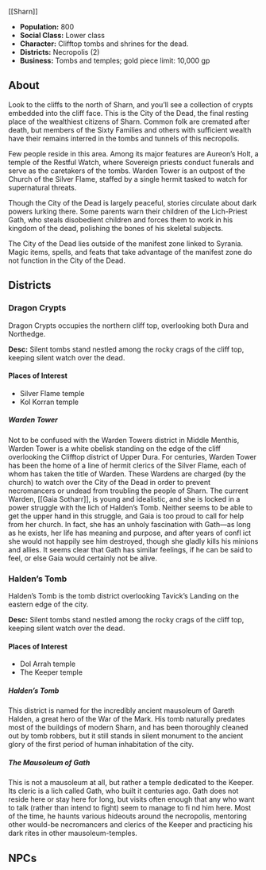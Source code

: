 [[Sharn]]

- **Population:** 800
- **Social Class:** Lower class
- **Character:** Clifftop tombs and shrines for the dead.
- **Districts:** Necropolis (2)
- **Business:** Tombs and temples; gold piece limit: 10,000 gp

## About
Look to the cliffs to the north of Sharn, and you’ll see a collection of crypts embedded into the cliff face. This is the City of the Dead, the final resting place of the wealthiest citizens of Sharn. Common folk are cremated after death, but members of the Sixty Families and others with sufficient wealth have their remains interred in the tombs and tunnels of this necropolis.

Few people reside in this area. Among its major features are Aureon’s Holt, a temple of the Restful Watch, where Sovereign priests conduct funerals and serve as the caretakers of the tombs. Warden Tower is an outpost of the Church of the Silver Flame, staffed by a single hermit tasked to watch for supernatural threats.

Though the City of the Dead is largely peaceful, stories circulate about dark powers lurking there. Some parents warn their children of the Lich-Priest Gath, who steals disobedient children and forces them to work in his kingdom of the dead, polishing the bones of his skeletal subjects.

The City of the Dead lies outside of the manifest zone linked to Syrania. Magic items, spells, and feats that take advantage of the manifest zone do not function in the City of the Dead.

## Districts

### Dragon Crypts
Dragon Crypts occupies the northern cliff top, overlooking both Dura and Northedge.

**Desc:** Silent tombs stand nestled among the rocky crags of the cliff top, keeping silent watch over the dead.

#### Places of Interest
- Silver Flame temple
- Kol Korran temple

##### Warden Tower
Not to be confused with the Warden Towers district in Middle Menthis, Warden Tower is a white obelisk standing on the edge of the cliff overlooking the Clifftop district of Upper Dura. For centuries, Warden Tower has been the home of a line of hermit clerics of the Silver Flame, each of whom has taken the title of Warden. These Wardens are charged (by the church) to watch over the City of the Dead in order to prevent necromancers or undead from troubling the people of Sharn. The current Warden, [[Gaia Sotharr]], is young and idealistic, and she is locked in a power struggle with the lich of Halden’s Tomb. Neither seems to be able to get the upper hand in this struggle, and Gaia is too proud to call for help from her church. In fact, she has an unholy fascination with Gath—as long as he exists, her life has meaning and purpose, and after years of confl ict she would not happily see him destroyed, though she gladly kills his minions and allies. It seems clear that Gath has similar feelings, if he can be said to feel, or else Gaia would certainly not be alive.

### Halden’s Tomb
Halden’s Tomb is the tomb district overlooking Tavick’s Landing on the eastern edge of the city.

**Desc:** Silent tombs stand nestled among the rocky crags of the cliff top, keeping silent watch over the dead.

#### Places of Interest
- Dol Arrah temple
- The Keeper temple

##### Halden’s Tomb
This district is named for the incredibly ancient mausoleum of Gareth Halden, a great hero of the War of the Mark. His tomb naturally predates most of the buildings of modern Sharn, and has been thoroughly cleaned out by tomb robbers, but it still stands in silent monument to the ancient glory of the first period of human inhabitation of the city.

##### The Mausoleum of Gath
This is not a mausoleum at all, but rather a temple dedicated to the Keeper. Its cleric is a lich called Gath, who built it centuries ago. Gath does not reside here or stay here for long, but visits often enough that any who want to talk (rather than intend to fight) seem to manage to fi nd him here. Most of the time, he haunts various hideouts around the necropolis, mentoring other would-be necromancers and clerics of the Keeper and practicing his dark rites in other mausoleum-temples.

## NPCs
